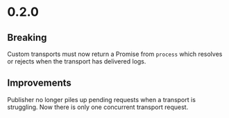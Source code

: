 # 0.2.0

## Breaking

Custom transports must now return a Promise from `process` which resolves or
rejects when the transport has delivered logs.

## Improvements

Publisher no longer piles up pending requests when a transport is struggling.
Now there is only one concurrent transport request.
